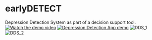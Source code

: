 # earlyDETECT
Depression Detection System as part of a decision support tool.
[![Watch the demo video](./for_readme/interface_1.png)](http://www.youtube.com/watch?v=k5R3xtf2gWU')
[![Depression Detection App demo](http://img.youtube.com/vi/k5R3xtf2gWU/0.jpg)](http://www.youtube.com/watch?v=k5R3xtf2gWU "Demo of Web Application Depression detection")
![DDS_1](https://github.com/MustaphaU/earlyDETECT/assets/123378149/74e67d9d-ea39-4397-8895-c1452b944652)
![DDS_2](https://github.com/MustaphaU/earlyDETECT/assets/123378149/ba5a8ce7-ab84-42dd-97c7-415135ba0989)

